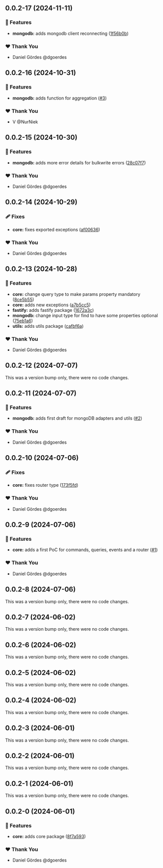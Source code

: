 ## 0.0.2-17 (2024-11-11)


### 🚀 Features

- **mongodb:** adds mongodb client reconnecting ([1f56b0b](https://github.com/overlap-dev/Nimbus/commit/1f56b0b))

### ❤️  Thank You

- Daniel Gördes @dgoerdes

## 0.0.2-16 (2024-10-31)


### 🚀 Features

- **mongodb:** adds function for aggregation ([#3](https://github.com/overlap-dev/Nimbus/pull/3))

### ❤️  Thank You

- V @NurNiek

## 0.0.2-15 (2024-10-30)


### 🚀 Features

- **mongodb:** adds more error details for bulkwrite errors ([28c07f7](https://github.com/overlap-dev/Nimbus/commit/28c07f7))

### ❤️  Thank You

- Daniel Gördes @dgoerdes

## 0.0.2-14 (2024-10-29)


### 🩹 Fixes

- **core:** fixes exported exceptions ([af00636](https://github.com/overlap-dev/Nimbus/commit/af00636))

### ❤️  Thank You

- Daniel Gördes @dgoerdes

## 0.0.2-13 (2024-10-28)


### 🚀 Features

- **core:** change query type to make params property mandatory ([8ce5b55](https://github.com/overlap-dev/Nimbus/commit/8ce5b55))
- **core:** adds new exceptions ([a7b5cc5](https://github.com/overlap-dev/Nimbus/commit/a7b5cc5))
- **fastify:** adds fastify package ([1672a3c](https://github.com/overlap-dev/Nimbus/commit/1672a3c))
- **mongodb:** change input type for find to have some properties optional ([75eb1a6](https://github.com/overlap-dev/Nimbus/commit/75eb1a6))
- **utils:** adds utils package ([cafbf6a](https://github.com/overlap-dev/Nimbus/commit/cafbf6a))

### ❤️  Thank You

- Daniel Gördes @dgoerdes

## 0.0.2-12 (2024-07-07)

This was a version bump only, there were no code changes.

## 0.0.2-11 (2024-07-07)


### 🚀 Features

- **mongodb:** adds first draft for mongoDB adapters and utils ([#2](https://github.com/overlap-dev/Nimbus/pull/2))

### ❤️  Thank You

- Daniel Gördes @dgoerdes

## 0.0.2-10 (2024-07-06)


### 🩹 Fixes

- **core:** fixes router type ([173f5fd](https://github.com/overlap-dev/Nimbus/commit/173f5fd))

### ❤️  Thank You

- Daniel Gördes @dgoerdes

## 0.0.2-9 (2024-07-06)


### 🚀 Features

- **core:** adds a first PoC for commands, queries, events and a router ([#1](https://github.com/overlap-dev/Nimbus/pull/1))

### ❤️  Thank You

- Daniel Gördes @dgoerdes

## 0.0.2-8 (2024-07-06)

This was a version bump only, there were no code changes.

## 0.0.2-7 (2024-06-02)

This was a version bump only, there were no code changes.

## 0.0.2-6 (2024-06-02)

This was a version bump only, there were no code changes.

## 0.0.2-5 (2024-06-02)

This was a version bump only, there were no code changes.

## 0.0.2-4 (2024-06-02)

This was a version bump only, there were no code changes.

## 0.0.2-3 (2024-06-01)

This was a version bump only, there were no code changes.

## 0.0.2-2 (2024-06-01)

This was a version bump only, there were no code changes.

## 0.0.2-1 (2024-06-01)

This was a version bump only, there were no code changes.

## 0.0.2-0 (2024-06-01)


### 🚀 Features

- **core:** adds core package ([8f7a593](https://github.com/overlap-dev/Nimbus/commit/8f7a593))

### ❤️  Thank You

- Daniel Gördes @dgoerdes